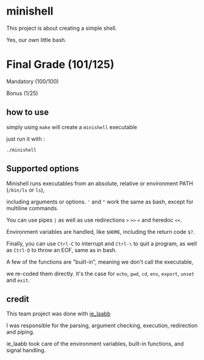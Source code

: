 # minishell

This project is about creating a simple shell.

Yes, our own little bash.

# Final Grade (101/125)

Mandatory (100/100)

Bonus (1/25)

## how to use

simply using `make` will create a `minishell` executable 

just run it with :
```
./minishell
```

## Supported options

Minishell runs executables from an absolute, relative or environment PATH (`/bin/ls` or `ls`),

including arguments or options. `'` and `"` work the same as bash, except for multiline commands.

You can use pipes `|` as well as use redirections `>` `>>` `<` and heredoc `<<`.

Environment variables are handled, like `$HOME`, including the return code `$?`.

Finally, you can use `Ctrl-C` to interrupt and `Ctrl-\` to quit a program, as well as `Ctrl-D` to throw an EOF, same as in bash.

A few of the functions are "built-in", meaning we don't call the executable,

we re-coded them directly. It's the case for `echo`, `pwd`, `cd`, `env`, `export`, `unset` and `exit`.

## credit

This team project was done with [ie_laabb](https://github.com/elyass546)

I was responsible for the parsing, argument checking, execution, redirection and piping.

ie_laabb took care of the environment variables, built-in functions, and signal handling.

